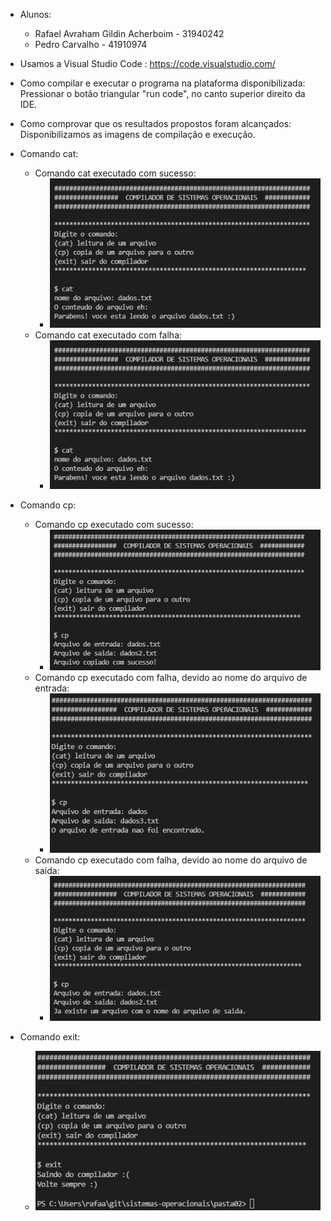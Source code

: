 * Alunos: 
    * Rafael Avraham Gildin Acherboim - 31940242
    * Pedro Carvalho - 41910974

* Usamos a Visual Studio Code : https://code.visualstudio.com/
* Como compilar e executar o programa na plataforma disponibilizada: Pressionar o botão triangular "run code", no canto superior direito da IDE.
* Como comprovar que os resultados propostos foram alcançados: Disponibilizamos as imagens de compilação e execução.

* Comando cat:
    * Comando cat executado com sucesso:
        * ![Alt text](imagens/cat_ok.png?raw=true "Comando cat executado com sucesso:")
    * Comando cat executado com falha:
        * ![Alt text](imagens/cat_ok.png?raw=true "Comando cat executado com falha:")

* Comando cp:
    * Comando cp executado com sucesso:
        * ![Alt text](imagens/cp_ok.png?raw=true "Comando cp executado com sucesso:")
    * Comando cp executado com falha, devido ao nome do arquivo de entrada:
        * ![Alt text](imagens/cp_entrada_nok.png?raw=true "Comando cp executado com falha, devido ao nome do arquivo de entrada:")
    * Comando cp executado com falha, devido ao nome do arquivo de saída:
        * ![Alt text](imagens/cp_saida_nok.png?raw=true "Comando cp executado com falha, devido ao nome do arquivo de saída:")

* Comando exit:
    * ![Alt text](imagens/exit.png?raw=true "Comando exit:")